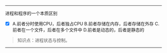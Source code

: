 ---
进程和程序的一个本质区别
- [x] A.前者分时使用CPU，后者独占CPU B.前者存储在内存，后者存储在外存 C.前者在一个文件，后者在多个文件中 D.前者是动态的，后者是静态的

> 知识点：进程状态与控制。

---